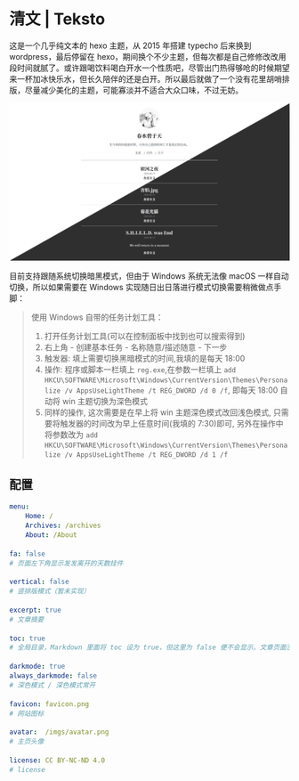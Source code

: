 # 清文 | Teksto

这是一个几乎纯文本的 hexo 主题，从 2015 年搭建 typecho 后来换到 wordpress，最后停留在 hexo，期间换个不少主题，但每次都是自己修修改改用段时间就腻了。或许跟喝饮料喝白开水一个性质吧，尽管出门热得够呛的时候期望来一杯加冰快乐水，但长久陪伴的还是白开。所以最后就做了一个没有花里胡哨排版，尽量减少美化的主题，可能寡淡并不适合大众口味，不过无妨。

![shortcut](source/imgs/shortcut.png)

目前支持跟随系统切换暗黑模式，但由于 Windows 系统无法像 macOS 一样自动切换，所以如果需要在 Windows 实现随日出日落进行模式切换需要稍微做点手脚：

> 使用 Windows 自带的任务计划工具：
> 1. 打开任务计划工具(可以在控制面板中找到也可以搜索得到)
> 2. 右上角 - 创建基本任务 - 名称随意/描述随意 - 下一步
> 3. 触发器: 填上需要切换黑暗模式的时间,我填的是每天 18:00
> 4. 操作: 程序或脚本一栏填上 `reg.exe`,在参数一栏填上 `add HKCU\SOFTWARE\Microsoft\Windows\CurrentVersion\Themes\Personalize /v AppsUseLightTheme /t REG_DWORD /d 0 /f`, 即每天 18:00 自动将 win 主题切换为深色模式
> 5. 同样的操作, 这次需要是在早上将 win 主题深色模式改回浅色模式, 只需要将触发器的时间改为早上任意时间(我填的 7:30)即可, 另外在操作中将参数改为 `add HKCU\SOFTWARE\Microsoft\Windows\CurrentVersion\Themes\Personalize /v AppsUseLightTheme /t REG_DWORD /d 1 /f`

## 配置

``` yml
menu:
    Home: /
    Archives: /archives
    About: /About

fa: false
# 页面左下角显示发发离开的天数挂件

vertical: false
# 竖排版模式（暂未实现）

excerpt: true
# 文章摘要

toc: true
# 全局目录，Markdown 里面将 toc 设为 true，但这里为 false 便不会显示。文章页面没有 toc 或 toc: false，即使这里开了也不会有目录。

darkmode: true
always_darkmode: false
# 深色模式 / 深色模式常开

favicon: favicon.png
# 网站图标

avatar:  /imgs/avatar.png
# 主页头像

license: CC BY-NC-ND 4.0
# license
```